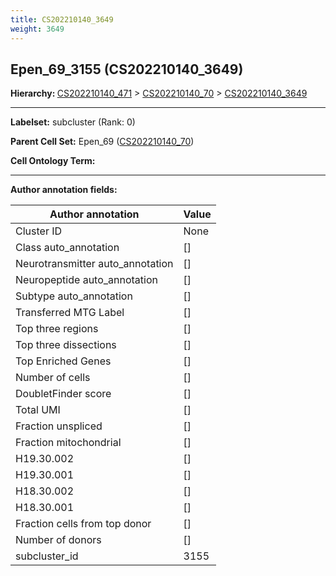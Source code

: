 ```yaml
---
title: CS202210140_3649
weight: 3649
---
```

## Epen_69_3155 (CS202210140_3649)
<b>Hierarchy: </b>
[CS202210140_471](cell_sets/CS202210140_471.md) >
[CS202210140_70](cell_sets/CS202210140_70.md) >
[CS202210140_3649](cell_sets/CS202210140_3649.md)

---


**Labelset:** subcluster (Rank: 0)

**Parent Cell Set:** Epen_69 ([CS202210140_70](cell_sets/CS202210140_70.md))



**Cell Ontology Term:** 

[MARKER GENES.]: #


---

[TRANSFERRED ANNOTATIONS.]: #


[AUTHOR ANNOTATION FIELDS.]: #


**Author annotation fields:**

| Author annotation | Value |
|-------------------|-------|
|Cluster ID|None|
|Class auto_annotation|[]|
|Neurotransmitter auto_annotation|[]|
|Neuropeptide auto_annotation|[]|
|Subtype auto_annotation|[]|
|Transferred MTG Label|[]|
|Top three regions|[]|
|Top three dissections|[]|
|Top Enriched Genes|[]|
|Number of cells|[]|
|DoubletFinder score|[]|
|Total UMI|[]|
|Fraction unspliced|[]|
|Fraction mitochondrial|[]|
|H19.30.002|[]|
|H19.30.001|[]|
|H18.30.002|[]|
|H18.30.001|[]|
|Fraction cells from top donor|[]|
|Number of donors|[]|
|subcluster_id|3155|
